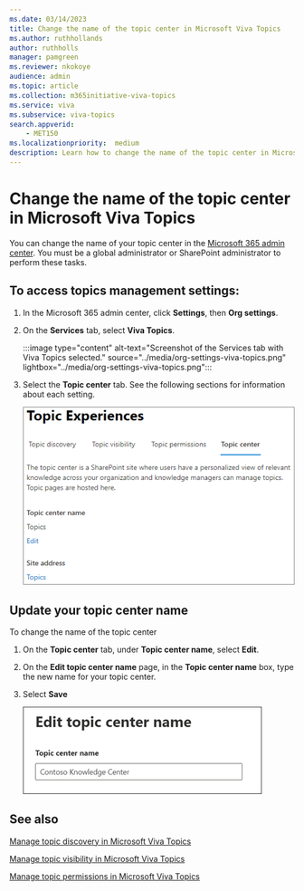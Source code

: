 ```yaml
---
ms.date: 03/14/2023
title: Change the name of the topic center in Microsoft Viva Topics
ms.author: ruthhollands
author: ruthholls
manager: pamgreen
ms.reviewer: nkokoye
audience: admin
ms.topic: article
ms.collection: m365initiative-viva-topics
ms.service: viva 
ms.subservice: viva-topics 
search.appverid:
    - MET150  
ms.localizationpriority:  medium
description: Learn how to change the name of the topic center in Microsoft Viva Topics.
---
```


# Change the name of the topic center in Microsoft Viva Topics

You can change the name of your topic center in the [Microsoft 365 admin center](https://admin.microsoft.com). You must be a global administrator or SharePoint administrator to perform these tasks.

## To access topics management settings:

1. In the Microsoft 365 admin center, click **Settings**, then **Org settings**.
2. On the **Services** tab, select **Viva Topics**.

    :::image type="content" alt-text="Screenshot of the Services tab with Viva Topics selected." source="../media/org-settings-viva-topics.png" lightbox="../media/org-settings-viva-topics.png":::

3. Select the **Topic center** tab. See the following sections for information about each setting.

    ![knowledge-network-settings.](../media/knowledge-network-settings-topic-center.png)

## Update your topic center name

To change the name of the topic center

1. On the **Topic center** tab, under **Topic center name**, select **Edit**.
2. On the **Edit topic center name** page, in the **Topic center name** box, type the new name for your topic center.
3. Select **Save**

    ![Edit topic center name.](../media/manage-topic-center-name.png)  

## See also

[Manage topic discovery in Microsoft Viva Topics](topic-experiences-discovery.md)

[Manage topic visibility in Microsoft Viva Topics](topic-experiences-knowledge-rules.md)

[Manage topic permissions in Microsoft Viva Topics](topic-experiences-user-permissions.md)

